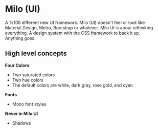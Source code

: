 # Milo (UI)
A %100 different new UI framework. Milo (UI) doesn't feel or look like Material Design, Metro, Bootstrap or whatever. Milo UI is about rethinking everything. A design system with the CSS framework to back it up. Anything goes.

## High level concepts
**Four Colors**
- Two saturated colors
- Two hue colors
- The default colors are white, dark gray, rose gold, and cyan

**Fonts**
- Mono font styles

**Never in Milo UI**
- Shadows
